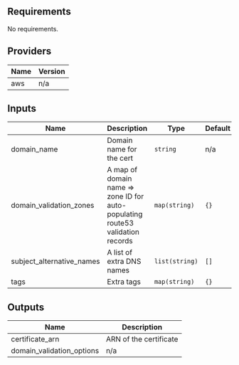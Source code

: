 ## Requirements

No requirements.

## Providers

| Name | Version |
|------|---------|
| aws | n/a |

## Inputs

| Name | Description | Type | Default | Required |
|------|-------------|------|---------|:--------:|
| domain\_name | Domain name for the cert | `string` | n/a | yes |
| domain\_validation\_zones | A map of domain name => zone ID for auto-populating route53 validation records | `map(string)` | `{}` | no |
| subject\_alternative\_names | A list of extra DNS names | `list(string)` | `[]` | no |
| tags | Extra tags | `map(string)` | `{}` | no |

## Outputs

| Name | Description |
|------|-------------|
| certificate\_arn | ARN of the certificate |
| domain\_validation\_options | n/a |

